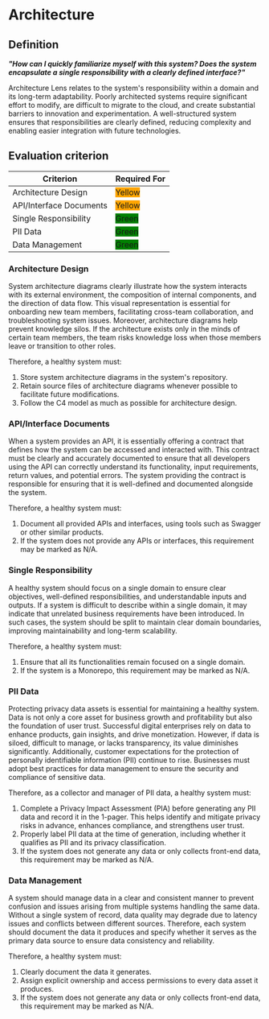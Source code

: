 # Architecture

## Definition

***"How can I quickly familiarize myself with this system? Does the system encapsulate a single responsibility with a clearly defined interface?"***

Architecture Lens relates to the system's responsibility within a domain and its long-term adaptability. Poorly architected systems require significant effort to modify, are difficult to migrate to the cloud, and create substantial barriers to innovation and experimentation. A well-structured system ensures that responsibilities are clearly defined, reducing complexity and enabling easier integration with future technologies.


## Evaluation criterion

| Criterion               | Required For                                  |
|-------------------------|-----------------------------------------------|
| Architecture Design     | <span style="background:orange">Yellow</span> |
| API/Interface Documents | <span style="background:orange">Yellow</span> |
| Single Responsibility   | <span style="background:green">Green</span>   |
| PII Data                | <span style="background:green">Green</span>   |
| Data Management         | <span style="background:green">Green</span>   |

### Architecture Design

System architecture diagrams clearly illustrate how the system interacts with its external environment, the composition of internal components, and the direction of data flow. This visual representation is essential for onboarding new team members, facilitating cross-team collaboration, and troubleshooting system issues. Moreover, architecture diagrams help prevent knowledge silos. If the architecture exists only in the minds of certain team members, the team risks knowledge loss when those members leave or transition to other roles.

Therefore, a healthy system must:

1. Store system architecture diagrams in the system's repository.
1. Retain source files of architecture diagrams whenever possible to facilitate future modifications.
1. Follow the C4 model as much as possible for architecture design.

### API/Interface Documents

When a system provides an API, it is essentially offering a contract that defines how the system can be accessed and interacted with. This contract must be clearly and accurately documented to ensure that all developers using the API can correctly understand its functionality, input requirements, return values, and potential errors. The system providing the contract is responsible for ensuring that it is well-defined and documented alongside the system.

Therefore, a healthy system must:

1. Document all provided APIs and interfaces, using tools such as Swagger or other similar products.
1. If the system does not provide any APIs or interfaces, this requirement may be marked as N/A.


### Single Responsibility

A healthy system should focus on a single domain to ensure clear objectives, well-defined responsibilities, and understandable inputs and outputs. If a system is difficult to describe within a single domain, it may indicate that unrelated business requirements have been introduced. In such cases, the system should be split to maintain clear domain boundaries, improving maintainability and long-term scalability.

Therefore, a healthy system must:

1. Ensure that all its functionalities remain focused on a single domain.
1. If the system is a Monorepo, this requirement may be marked as N/A.

### PII Data

Protecting privacy data assets is essential for maintaining a healthy system. Data is not only a core asset for business growth and profitability but also the foundation of user trust. Successful digital enterprises rely on data to enhance products, gain insights, and drive monetization. However, if data is siloed, difficult to manage, or lacks transparency, its value diminishes significantly. Additionally, customer expectations for the protection of personally identifiable information (PII) continue to rise. Businesses must adopt best practices for data management to ensure the security and compliance of sensitive data.

Therefore, as a collector and manager of PII data, a healthy system must:

1. Complete a Privacy Impact Assessment (PIA) before generating any PII data and record it in the 1-pager. This helps identify and mitigate privacy risks in advance, enhances compliance, and strengthens user trust.
1. Properly label PII data at the time of generation, including whether it qualifies as PII and its privacy classification.
1. If the system does not generate any data or only collects front-end data, this requirement may be marked as N/A.

### Data Management

A system should manage data in a clear and consistent manner to prevent confusion and issues arising from multiple systems handling the same data. Without a single system of record, data quality may degrade due to latency issues and conflicts between different sources. Therefore, each system should document the data it produces and specify whether it serves as the primary data source to ensure data consistency and reliability.

Therefore, a healthy system must:

1. Clearly document the data it generates.
1. Assign explicit ownership and access permissions to every data asset it produces.
1. If the system does not generate any data or only collects front-end data, this requirement may be marked as N/A.
